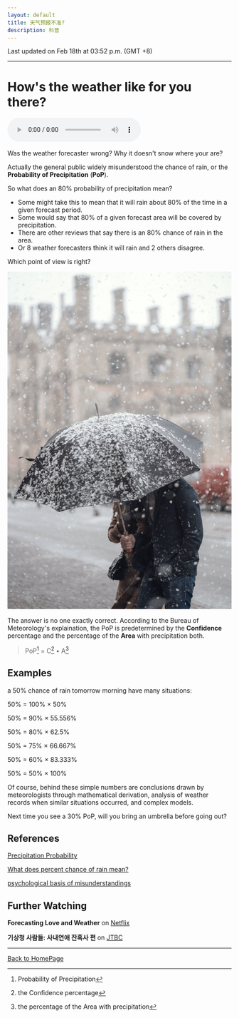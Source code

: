 ```yaml
---
layout: default
title: 天气预报不准?
description: 科普
---
```


Last updated on Feb 18th at 03:52 p.m. (GMT +8)
* * *
# How's the weather like for you there?

<audio controls autoplay>
  <source src="../audio/childish.m4a" type="audio/mp4">
Your browser does not support the audio element.
</audio>

Was the weather forecaster wrong? Why it doesn't snow where your are?

Actually the general public widely misunderstood the chance of rain, or the **Probability of Precipitation** (**PoP**).

So what does an 80% probability of precipitation mean?

- Some might take this to mean that it will rain about 80% of the time in a given forecast period.
- Some would say that 80% of a given forecast area will be covered by precipitation.
- There are other reviews that say there is an 80% chance of rain in the area.
- Or 8 weather forecasters think it will rain and 2 others disagree.

Which point of view is right?

![from Unsplash](../pic/SnowUmbrella.jpg "unsplash.com/photos/SuJp8ZpkubI")

The answer is no one exactly correct. According to the Bureau of Meteorology's explaination, the PoP is predetermined by the **Confidence** percentage and the percentage of the **Area** with precipitation both.

> PoP[^PoP] = C[^Confidence] • A[^Area]

[^PoP]:Probability of Precipitation
[^Confidence]:the Confidence percentage
[^Area]:the percentage of the Area with precipitation
## Examples

a 50% chance of rain tomorrow morning have many situations:

50% = 100% × 50%

50% = 90% × 55.556%

50% = 80% × 62.5%

50% = 75% × 66.667%

50% = 60% × 83.333%

50% = 50% × 100%

Of course, behind these simple numbers are conclusions drawn by meteorologists through mathematical derivation, analysis of weather records when similar situations occurred, and complex models.

Next time you see a 30% PoP, will you bring an umbrella before going out?

## References

[Precipitation Probability](https://www.weather.gov/media/pah/WeatherEducation/pop.pdf)

[What does percent chance of rain mean?](https://sciencenotes.org/percent-chance-rain-mean/)

[psychological basis of misunderstandings](http://depts.washington.edu/forecast/documents/Probability_of_Precipitation(2009).pdf)

## Further Watching

**Forecasting Love and Weather** on [Netflix](https://www.netflix.com/title/81572781)

**기상청 사람들: 사내연애 잔혹사 편** on [JTBC](https://tv.jtbc.joins.com/weatherpeople)

<hr />

[Back to HomePage](../../)
